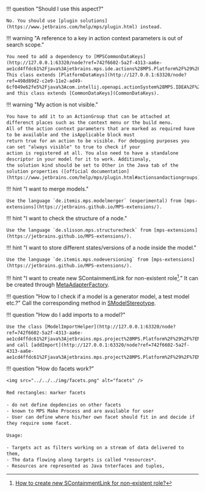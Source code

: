 !!! question "Should I use this aspect?"

    No. You should use [plugin solutions](https://www.jetbrains.com/help/mps/plugin.html) instead.

!!! warning "A reference to a key in action context parameters is out of search scope."

    You need to add a dependency to [MPSCommonDataKeys](http://127.0.0.1:63320/node?ref=742f6602-5a2f-4313-aa6e-ae1cd4ffdc61%2Fjava%3Ajetbrains.mps.ide.actions%28MPS.Platform%2F%29%2F%7EMPSCommonDataKeys).
    This class extends [PlatformDataKeys](http://127.0.0.1:63320/node?ref=498d89d2-c2e9-11e2-ad49-6cf049e62fe5%2Fjava%3Acom.intellij.openapi.actionSystem%28MPS.IDEA%2F%29%2F%7EPlatformDataKeys)
    and this class extends [CommonDataKeys](CommonDataKeys).

!!! warning "My action is not visible."

    You have to add it to an ActionGroup that can be attached at differenct places such as the context menu or the build menu. 
    All of the action context parameters that are marked as required have to be available and the isApplicable block must
    return true for an action to be visible. For debugging purposes you can set "always visible" to true to check if your
    action is registered at all. You also need to have a standalone descriptor in your model for it to work. Additionaly,
    the solution kind should be set to Other in the Java tab of the solution properties ([official documentation](https://www.jetbrains.com/help/mps/plugin.html#actionsandactiongroups)).

!!! hint "I want to merge models."

    Use the language `de.itemis.mps.modelmerger` (experimental) from [mps-extensions](https://jetbrains.github.io/MPS-extensions/).

!!! hint "I want to check the structure of a node."

    Use the language `de.slisson.mps.structurecheck` from [mps-extensions](https://jetbrains.github.io/MPS-extensions/).

!!! hint "I want to store different states/versions of a node inside the model."

    Use the language `de.itemis.mps.nodeversioning` from [mps-extensions](https://jetbrains.github.io/MPS-extensions/).


!!! hint "I want to create new SContainmentLink for non-existent role[^1]."
    It can be created through [MetaAdapterFactory](http://127.0.0.1:63320/node?ref=6ed54515-acc8-4d1e-a16c-9fd6cfe951ea%2Fjava%3Ajetbrains.mps.smodel.adapter.structure%28MPS.Core%2F%29%2F%7EMetaAdapterFactory).

!!! question "How to I check if a model is a generator model, a test model etc.?"
    Call the corresponding method in [SModelStereotype](http://127.0.0.1:63320/node?ref=6ed54515-acc8-4d1e-a16c-9fd6cfe951ea%2Fjava%3Ajetbrains.mps.smodel%28MPS.Core%2F%29%2F%7ESModelStereotype).

!!! question "How do I add imports to a model?"

    Use the class [ModelImportHelper](http://127.0.0.1:63320/node?ref=742f6602-5a2f-4313-aa6e-ae1cd4ffdc61%2Fjava%3Ajetbrains.mps.project%28MPS.Platform%2F%29%2F%7EModelImportHelper) and call [addImport](http://127.0.0.1:63320/node?ref=742f6602-5a2f-4313-aa6e-ae1cd4ffdc61%2Fjava%3Ajetbrains.mps.project%28MPS.Platform%2F%29%2F%7EModelImportHelper.addImport%2528org.jetbrains.mps.openapi.model.SModel%2529).

!!! question "How do facets work?"

    <img src="../../../img/facets.png" alt="facets" />

    Red rectangles: marker facets
    
    - do not define depdencies on other facets
    - known to MPS Make Process and are available for user
    - User can define where his/her own facet should fit in and decide if they require some facet.

    Usage:

    - Targets act as filters working on a stream of data delivered to them,
    - The data flowing along targets is called *resources*.
    - Resources are represented as Java tnterfaces and tuples,



[^1]:[How to create new SContainmentLink for non-existent role?](https://mps-support.jetbrains.com/hc/en-us/community/posts/360009473300-How-to-create-new-SContainmentLink-for-non-existent-role-) 